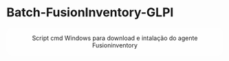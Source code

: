# Batch-FusionInventory-GLPI


<div style="padding:1rem;background: rgba(255,255,255,.2);border-radius: .8rem;text-align:center;">
  Script cmd Windows para download e intalação do agente Fusioninventory
</div>
